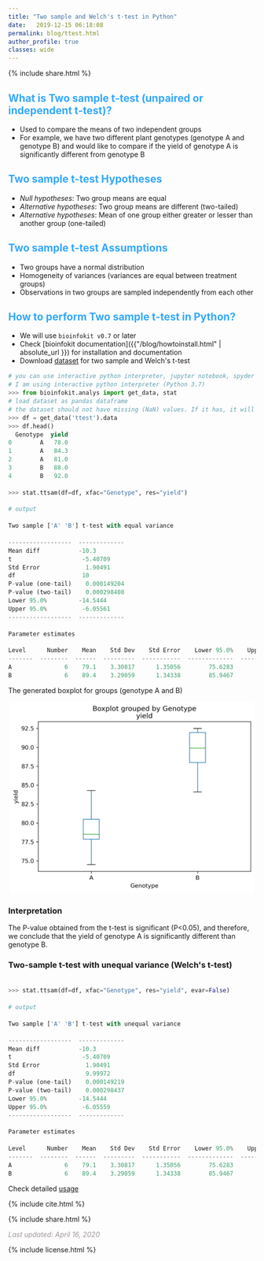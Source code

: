 ```yaml
---
title: "Two sample and Welch's t-test in Python"
date:   2019-12-15 06:18:08
permalink: blog/ttest.html
author_profile: true
classes: wide
---
```


<p>
{% include  share.html %}
</p>

## <span style="color:#33a8ff">What is Two sample t-test (unpaired or independent t-test)?</span>
 - Used to compare the means of two independent groups 
 - For example, we have two different plant genotypes (genotype A and genotype B) and would like to compare if the yield
   of genotype A is significantly different from genotype B

## <span style="color:#33a8ff">Two sample t-test Hypotheses</span>
 - <i>Null hypotheses</i>: Two group means are equal  
 - <i>Alternative hypotheses</i>: Two group means are different (two-tailed)
 - <i>Alternative hypotheses</i>: Mean of one group either greater or lesser than another group (one-tailed)
 
## <span style="color:#33a8ff">Two sample t-test Assumptions</span>
 - Two groups have a normal distribution
 - Homogeneity of variances (variances are equal between treatment groups) 
 - Observations in two groups are sampled independently from each other

## <span style="color:#33a8ff">How to perform Two sample t-test in Python?</span>
- We will use `bioinfokit v0.7` or later
- Check [bioinfokit documentation]({{"/blog/howtoinstall.html" | absolute_url }}) for installation and documentation
- Download <a href="/assets/posts/ttest/genotype.csv">dataset</a> for two sample and Welch's t-test

```python
# you can use interactive python interpreter, jupyter notebook, spyder or python code
# I am using interactive python interpreter (Python 3.7)
>>> from bioinfokit.analys import get_data, stat
# load dataset as pandas dataframe
# the dataset should not have missing (NaN) values. If it has, it will omitted
>>> df = get_data('ttest').data
>>> df.head()
  Genotype  yield
0        A   78.0
1        A   84.3
2        A   81.0
3        B   88.0
4        B   92.0

>>> stat.ttsam(df=df, xfac="Genotype", res="yield")

# output

Two sample ['A' 'B'] t-test with equal variance

------------------  -------------
Mean diff           -10.3
t                    -5.40709
Std Error             1.90491
df                   10
P-value (one-tail)    0.000149204
P-value (two-tail)    0.000298408
Lower 95.0%         -14.5444
Upper 95.0%          -6.05561
------------------  -------------

Parameter estimates

Level      Number    Mean    Std Dev    Std Error    Lower 95.0%    Upper 95.0%
-------  --------  ------  ---------  -----------  -------------  -------------
A               6    79.1    3.30817      1.35056        75.6283        82.5717
B               6    89.4    3.29059      1.34338        85.9467        92.8533

```

The generated boxplot for groups (genotype A and B)
<p align="center">
<img src="/assets/posts/ttest/ttsam_boxplot.png" width="500">
</p>

### Interpretation
 The P-value obtained from the t-test is significant (P<0.05), and therefore, we conclude that the yield of genotype A is 
 significantly different than genotype B.

### Two-sample t-test with unequal variance (Welch's t-test)
```python

>>> stat.ttsam(df=df, xfac="Genotype", res="yield", evar=False)

# output

Two sample ['A' 'B'] t-test with unequal variance

------------------  -------------
Mean diff           -10.3
t                    -5.40709
Std Error             1.90491
df                    9.99972
P-value (one-tail)    0.000149219
P-value (two-tail)    0.000298437
Lower 95.0%         -14.5444
Upper 95.0%          -6.05559
------------------  -------------

Parameter estimates

Level      Number    Mean    Std Dev    Std Error    Lower 95.0%    Upper 95.0%
-------  --------  ------  ---------  -----------  -------------  -------------
A               6    79.1    3.30817      1.35056        75.6283        82.5717
B               6    89.4    3.29059      1.34338        85.9467        92.8533

```

Check detailed <a href='https://reneshbedre.github.io/blog/howtoinstall.html#two-sample-t-test-with-equal-and-unequal-variance' target='_blank'>usage</a>


<p>
{% include  cite.html %}
</p>

<p>
{% include  share.html %}
</p>
    
<span style="color:#9e9696"><i> Last updated: April 16, 2020</i> </span>

<p>
{% include  license.html %}
</p>
